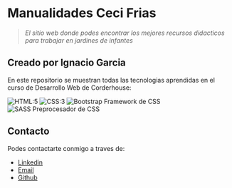 # Manualidades Ceci Frias
> *El sitio web donde podes encontrar los mejores recursos didacticos para trabajar en jardines de infantes*

## Creado por Ignacio Garcia
En este repositorio se muestran todas las tecnologias aprendidas en el curso de Desarrollo Web de Corderhouse:



![HTML:5](https://cdn.pixabay.com/photo/2017/08/05/11/16/logo-2582748_1280.png "HTML:5")
![CSS:3](https://cdn.pixabay.com/photo/2017/08/05/11/16/logo-2582747_1280.png "CSS:3")
![Bootstrap Framework de CSS](https://www.4webs.es/blog/wp-content/uploads/2017/09/nueva-beta-de-bootstrap-4.jpg "Bootstrap Framework de CSS")
![SASS Preprocesador de CSS](https://1000marcas.net/wp-content/uploads/2021/06/Sass-Logo.png)

## Contacto
Podes contactarte conmigo a traves de:
- [Linkedin](https://www.linkedin.com/in/ignaciogarciajoaquin "Linkedin")
- [Email](mailto:garciaignaciouni@gmail.com?subject=Desarrollo&body=Buen%20d%C3%ADa%20Ignacio%20Garcia%2C%20me%20contactaba%20contigo%20para... "Email")
- [Github](https://github.com/Ignacio-Joaquin-Garcia "Github")

